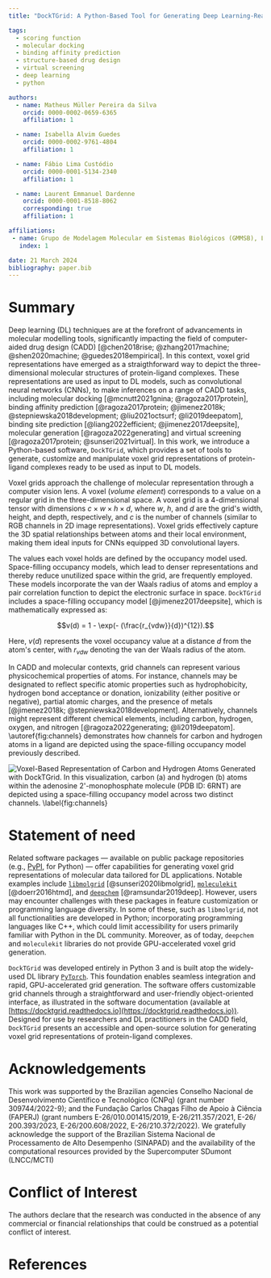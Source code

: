 ```yaml
---
title: "DockTGrid: A Python-Based Tool for Generating Deep Learning-Ready Voxel Grids of Molecular Complexes"

tags:
  - scoring function
  - molecular docking
  - binding affinity prediction
  - structure-based drug design
  - virtual screening
  - deep learning
  - python

authors:
  - name: Matheus Müller Pereira da Silva
    orcid: 0000-0002-0659-6365
    affiliation: 1

  - name: Isabella Alvim Guedes
    orcid: 0000-0002-9761-4804
    affiliation: 1

  - name: Fábio Lima Custódio
    orcid: 0000-0001-5134-2340
    affiliation: 1

  - name: Laurent Emmanuel Dardenne
    orcid: 0000-0001-8518-8062
    corresponding: true
    affiliation: 1

affiliations:
 - name: Grupo de Modelagem Molecular em Sistemas Biológicos (GMMSB), Laboratório Nacional de Computação Científica, Ministério da Ciência, Tecnologia e Inovação (LNCC/MCTI), Petrópolis - RJ, Brazil
   index: 1

date: 21 March 2024
bibliography: paper.bib
---
```


# Summary
Deep learning (DL) techniques are at the forefront of advancements 
in molecular modelling tools, significantly impacting the 
field of computer-aided drug design (CADD) [@chen2018rise; @zhang2017machine; @shen2020machine; @guedes2018empirical].
In this context, voxel grid representations have emerged as a 
straigthforward way to depict the three-dimensional molecular structures of protein-ligand complexes.
These representations are used as input to DL models, such as convolutional
neural networks (CNNs), to make inferences on a range of CADD tasks, including molecular
docking [@mcnutt2021gnina; @ragoza2017protein], 
binding affinity prediction [@ragoza2017protein; @jimenez2018k; @stepniewska2018development; @liu2021octsurf; @li2019deepatom], 
binding site prediction [@liang2022efficient; @jimenez2017deepsite], molecular generation [@ragoza2022generating] and
virtual screening [@ragoza2017protein; @sunseri2021virtual]. In this work, we introduce a Python-based software, `DockTGrid`,
which provides a set of tools to generate, customize and manipulate voxel grid representations
of protein-ligand complexes ready to be used as input to DL models. 

Voxel grids approach the challenge of molecular representation through a 
computer vision lens. A voxel (_volume element_) corresponds to a value on a regular grid in the
three-dimensional space. A voxel grid is a 4-dimensional tensor with dimensions $c \times w \times h \times d$,
where $w$, $h$, and $d$ are the grid's width, height, and depth, respectively, and $c$ is the number of channels
(similar to RGB channels in 2D image representations).  Voxel grids effectively capture 
the 3D spatial relationships between atoms and their local environment, making them
ideal inputs for CNNs equipped 3D convolutional layers.

The values each voxel holds are defined by the occupancy model used.
Space-filling occupancy models, which lead to denser representations and 
thereby reduce unutilized space within the grid, are frequently employed. 
These models incorporate the van der Waals radius of atoms and employ 
a pair correlation function to depict the electronic surface in space. 
`DockTGrid` includes a space-filling occupancy model [@jimenez2017deepsite], which is 
mathematically expressed as:

$$v(d) = 1 - \exp(- (\frac{r_{vdw}}{d})^{12}).$$ 

Here, $v(d)$ represents the voxel occupancy value at a distance $d$ 
from the atom's center, with $r_{vdw}$ denoting the van der Waals 
radius of the atom.

In CADD and molecular contexts, 
grid channels can represent various physicochemical properties of atoms. 
For instance, channels may be designated to reflect specific atomic 
properties such as hydrophobicity, hydrogen bond acceptance or donation, 
ionizability (either positive or negative), partial atomic charges, 
and the presence of metals [@jimenez2018k; @stepniewska2018development]. Alternatively, 
channels might  represent different chemical elements, including carbon, hydrogen, 
oxygen, and nitrogen [@ragoza2022generating; @li2019deepatom]. \autoref{fig:channels} demonstrates how channels 
for carbon and hydrogen atoms in a ligand are depicted using the 
space-filling occupancy model previously described.

![Voxel-Based Representation of Carbon and Hydrogen Atoms Generated with `DockTGrid`. In this visualization, 
carbon (a) and hydrogen (b) atoms within the adenosine 2'-monophosphate molecule 
(PDB ID: 6RNT) are depicted using a space-filling occupancy model across two 
distinct channels. \label{fig:channels}](./fig.jpg)


# Statement of need
Related software packages — available on public package repositories (e.g., [PyPI](https://pypi.org/), for Python) — 
offer capabilities for generating voxel grid representations of molecular data tailored for 
DL applications. 
Notable examples include [`libmolgrid`](https://github.com/gnina/libmolgrid) [@sunseri2020libmolgrid], 
[`moleculekit`](https://github.com/Acellera/moleculekit) [@doerr2016htmd], 
and [`deepchem`](https://github.com/deepchem/deepchem) [@ramsundar2019deep]. However, 
users may encounter challenges with these packages in feature customization or programming language diversity. 
In some of these, such as `libmolgrid`,  not all functionalities are developed in Python; incorporating programming languages like C++, 
which could limit accessibility for users primarily familiar with Python in the 
DL community. Moreover, as of today, `deepchem` and `moleculekit` libraries do not provide GPU-accelerated voxel grid generation.


`DockTGrid` was developed entirely in Python 3 and is built atop the widely-used DL 
library [`PyTorch`](https://pytorch.org/). This foundation enables seamless integration and rapid, GPU-accelerated 
grid generation. The software offers customizable grid channels through a straightforward 
and user-friendly object-oriented interface, as illustrated in the software documentation 
(available at [https://docktgrid.readthedocs.io](https://docktgrid.readthedocs.io)). Designed for 
use by researchers and DL practitioners in the CADD
field, `DockTGrid` presents an accessible and open-source solution for generating voxel grid 
representations of protein-ligand complexes.


# Acknowledgements
This work was supported by the Brazilian agencies Conselho Nacional de Desenvolvimento
Científico e Tecnológico (CNPq) (grant number 309744/2022-9); and the Fundação Carlos
Chagas Filho de Apoio à Ciência (FAPERJ) (grant numbers E-26/010.001415/2019,
E-26/211.357/2021, E-26/ 200.393/2023, E-26/200.608/2022, E-26/210.372/2022).
We gratefully acknowledge the support of the Brazilian Sistema Nacional de Processamento
de Alto Desempenho (SINAPAD) and the availability of the computational resources provided
by the Supercomputer SDumont (LNCC/MCTI)

# Conflict of Interest
The authors declare that the research was conducted in the absence of any commercial or
financial relationships that could be construed as a potential conflict of interest.

# References
